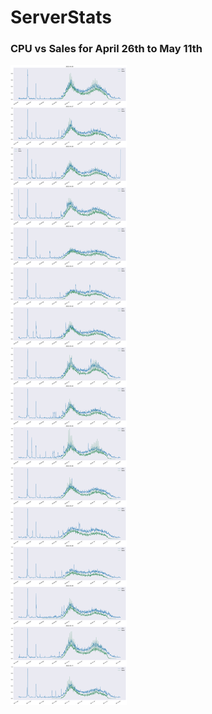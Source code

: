 # ServerStats
### CPU vs Sales for April 26th to May 11th

![cpu_vs_sales](https://raw.githubusercontent.com/si1ver1/ServerStats/main/images/all_days.png)
